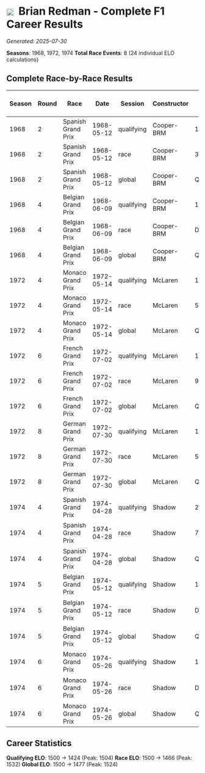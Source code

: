 # <img src="https://upload.wikimedia.org/wikipedia/commons/thumb/8/83/Flag_of_the_United_Kingdom_%283-5%29.svg/512px-Flag_of_the_United_Kingdom_%283-5%29.svg.png?20250726143817" alt="United Kingdom" width="20" height="auto" style="vertical-align: middle; margin-right: 5px;" onerror="this.outerHTML='🇬🇧'; this.style.marginRight='5px';"/> Brian Redman - Complete F1 Career Results

*Generated: 2025-07-30*

**Seasons**: 1968, 1972, 1974
**Total Race Events**: 8 (24 individual ELO calculations)

## Complete Race-by-Race Results

| Season | Round | Race | Date | Session | Constructor | Position | Starting ELO | ELO Change | Final ELO | Teammate | Teammate Position | Teammate Starting ELO | Teammate ELO Change | Teammate Final ELO |
|--------|-------|------|------|---------|-------------|----------|--------------|------------|-----------|----------|-------------------|----------------------|---------------------|-------------------|
| 1968 | 2 | Spanish Grand Prix | 1968-05-12 | qualifying | Cooper-BRM | 13 | 1500 | -34 | 1466 | <img src="https://upload.wikimedia.org/wikipedia/commons/0/03/Flag_of_Italy.svg" alt="Italy" width="20" height="auto" style="vertical-align: middle; margin-right: 5px;" onerror="this.outerHTML='🇮🇹'; this.style.marginRight='5px';"/> Ludovico Scarfiotti | 12 | N/A | N/A | N/A |
| 1968 | 2 | Spanish Grand Prix | 1968-05-12 | race | Cooper-BRM | 3 | 1500 | +32 | 1532 | <img src="https://upload.wikimedia.org/wikipedia/commons/0/03/Flag_of_Italy.svg" alt="Italy" width="20" height="auto" style="vertical-align: middle; margin-right: 5px;" onerror="this.outerHTML='🇮🇹'; this.style.marginRight='5px';"/> Ludovico Scarfiotti | 4 | N/A | N/A | N/A |
| 1968 | 2 | Spanish Grand Prix | 1968-05-12 | global | Cooper-BRM | Q:13/R:3 | 1500 | +12 | 1512 | <img src="https://upload.wikimedia.org/wikipedia/commons/0/03/Flag_of_Italy.svg" alt="Italy" width="20" height="auto" style="vertical-align: middle; margin-right: 5px;" onerror="this.outerHTML='🇮🇹'; this.style.marginRight='5px';"/> Ludovico Scarfiotti | Q:12/R:4 | N/A | N/A | N/A |
| 1968 | 4 | Belgian Grand Prix | 1968-06-09 | qualifying | Cooper-BRM | 11 | 1466 | +38 | 1504 | Lucien Bianchi | 12 | N/A | N/A | N/A |
| 1968 | 4 | Belgian Grand Prix | 1968-06-09 | race | Cooper-BRM | DNF | 1532 | N/A | 1532 | Lucien Bianchi | 6 | N/A | N/A | N/A |
| 1968 | 4 | Belgian Grand Prix | 1968-06-09 | global | Cooper-BRM | Q:11/R:DNF | 1512 | +11 | 1524 | Lucien Bianchi | Q:12/R:6 | N/A | N/A | N/A |
| 1972 | 4 | Monaco Grand Prix | 1972-05-14 | qualifying | McLaren | 10 | 1500 | -24 | 1476 | <img src="https://upload.wikimedia.org/wikipedia/commons/3/3e/Flag_of_New_Zealand.svg" alt="New Zealand" width="20" height="auto" style="vertical-align: middle; margin-right: 5px;" onerror="this.outerHTML='🇳🇿'; this.style.marginRight='5px';"/> Denny Hulme | 7 | N/A | N/A | N/A |
| 1972 | 4 | Monaco Grand Prix | 1972-05-14 | race | McLaren | 5 | 1500 | N/A | 1500 | <img src="https://upload.wikimedia.org/wikipedia/commons/3/3e/Flag_of_New_Zealand.svg" alt="New Zealand" width="20" height="auto" style="vertical-align: middle; margin-right: 5px;" onerror="this.outerHTML='🇳🇿'; this.style.marginRight='5px';"/> Denny Hulme | DNF | N/A | N/A | N/A |
| 1972 | 4 | Monaco Grand Prix | 1972-05-14 | global | McLaren | Q:10/R:5 | 1500 | -7 | 1493 | <img src="https://upload.wikimedia.org/wikipedia/commons/3/3e/Flag_of_New_Zealand.svg" alt="New Zealand" width="20" height="auto" style="vertical-align: middle; margin-right: 5px;" onerror="this.outerHTML='🇳🇿'; this.style.marginRight='5px';"/> Denny Hulme | Q:7/R:DNF | N/A | N/A | N/A |
| 1972 | 6 | French Grand Prix | 1972-07-02 | qualifying | McLaren | 13 | 1476 | -18 | 1458 | <img src="https://upload.wikimedia.org/wikipedia/commons/3/3e/Flag_of_New_Zealand.svg" alt="New Zealand" width="20" height="auto" style="vertical-align: middle; margin-right: 5px;" onerror="this.outerHTML='🇳🇿'; this.style.marginRight='5px';"/> Denny Hulme | 2 | N/A | N/A | N/A |
| 1972 | 6 | French Grand Prix | 1972-07-02 | race | McLaren | 9 | 1500 | -34 | 1466 | <img src="https://upload.wikimedia.org/wikipedia/commons/3/3e/Flag_of_New_Zealand.svg" alt="New Zealand" width="20" height="auto" style="vertical-align: middle; margin-right: 5px;" onerror="this.outerHTML='🇳🇿'; this.style.marginRight='5px';"/> Denny Hulme | 7 | N/A | N/A | N/A |
| 1972 | 6 | French Grand Prix | 1972-07-02 | global | McLaren | Q:13/R:9 | 1493 | -29 | 1464 | <img src="https://upload.wikimedia.org/wikipedia/commons/3/3e/Flag_of_New_Zealand.svg" alt="New Zealand" width="20" height="auto" style="vertical-align: middle; margin-right: 5px;" onerror="this.outerHTML='🇳🇿'; this.style.marginRight='5px';"/> Denny Hulme | Q:2/R:7 | N/A | N/A | N/A |
| 1972 | 8 | German Grand Prix | 1972-07-30 | qualifying | McLaren | 19 | 1458 | -19 | 1439 | <img src="https://upload.wikimedia.org/wikipedia/commons/3/3e/Flag_of_New_Zealand.svg" alt="New Zealand" width="20" height="auto" style="vertical-align: middle; margin-right: 5px;" onerror="this.outerHTML='🇳🇿'; this.style.marginRight='5px';"/> Denny Hulme | 10 | N/A | N/A | N/A |
| 1972 | 8 | German Grand Prix | 1972-07-30 | race | McLaren | 5 | 1466 | N/A | 1466 | <img src="https://upload.wikimedia.org/wikipedia/commons/3/3e/Flag_of_New_Zealand.svg" alt="New Zealand" width="20" height="auto" style="vertical-align: middle; margin-right: 5px;" onerror="this.outerHTML='🇳🇿'; this.style.marginRight='5px';"/> Denny Hulme | DNF | N/A | N/A | N/A |
| 1972 | 8 | German Grand Prix | 1972-07-30 | global | McLaren | Q:19/R:5 | 1464 | -6 | 1458 | <img src="https://upload.wikimedia.org/wikipedia/commons/3/3e/Flag_of_New_Zealand.svg" alt="New Zealand" width="20" height="auto" style="vertical-align: middle; margin-right: 5px;" onerror="this.outerHTML='🇳🇿'; this.style.marginRight='5px';"/> Denny Hulme | Q:10/R:DNF | N/A | N/A | N/A |
| 1974 | 4 | Spanish Grand Prix | 1974-04-28 | qualifying | Shadow | 21 | 1500 | -31 | 1469 | <img src="https://upload.wikimedia.org/wikipedia/commons/c/c3/Flag_of_France.svg" alt="France" width="20" height="auto" style="vertical-align: middle; margin-right: 5px;" onerror="this.outerHTML='🇫🇷'; this.style.marginRight='5px';"/> Jean-Pierre Jarier | 12 | N/A | N/A | N/A |
| 1974 | 4 | Spanish Grand Prix | 1974-04-28 | race | Shadow | 7 | 1500 | N/A | 1500 | <img src="https://upload.wikimedia.org/wikipedia/commons/c/c3/Flag_of_France.svg" alt="France" width="20" height="auto" style="vertical-align: middle; margin-right: 5px;" onerror="this.outerHTML='🇫🇷'; this.style.marginRight='5px';"/> Jean-Pierre Jarier | DNF | N/A | N/A | N/A |
| 1974 | 4 | Spanish Grand Prix | 1974-04-28 | global | Shadow | Q:21/R:7 | 1500 | -9 | 1491 | <img src="https://upload.wikimedia.org/wikipedia/commons/c/c3/Flag_of_France.svg" alt="France" width="20" height="auto" style="vertical-align: middle; margin-right: 5px;" onerror="this.outerHTML='🇫🇷'; this.style.marginRight='5px';"/> Jean-Pierre Jarier | Q:12/R:DNF | N/A | N/A | N/A |
| 1974 | 5 | Belgian Grand Prix | 1974-05-12 | qualifying | Shadow | 18 | 1469 | -25 | 1444 | <img src="https://upload.wikimedia.org/wikipedia/commons/c/c3/Flag_of_France.svg" alt="France" width="20" height="auto" style="vertical-align: middle; margin-right: 5px;" onerror="this.outerHTML='🇫🇷'; this.style.marginRight='5px';"/> Jean-Pierre Jarier | 17 | N/A | N/A | N/A |
| 1974 | 5 | Belgian Grand Prix | 1974-05-12 | race | Shadow | DNF | 1500 | N/A | 1500 | <img src="https://upload.wikimedia.org/wikipedia/commons/c/c3/Flag_of_France.svg" alt="France" width="20" height="auto" style="vertical-align: middle; margin-right: 5px;" onerror="this.outerHTML='🇫🇷'; this.style.marginRight='5px';"/> Jean-Pierre Jarier | 13 | N/A | N/A | N/A |
| 1974 | 5 | Belgian Grand Prix | 1974-05-12 | global | Shadow | Q:18/R:DNF | 1491 | -7 | 1483 | <img src="https://upload.wikimedia.org/wikipedia/commons/c/c3/Flag_of_France.svg" alt="France" width="20" height="auto" style="vertical-align: middle; margin-right: 5px;" onerror="this.outerHTML='🇫🇷'; this.style.marginRight='5px';"/> Jean-Pierre Jarier | Q:17/R:13 | N/A | N/A | N/A |
| 1974 | 6 | Monaco Grand Prix | 1974-05-26 | qualifying | Shadow | 16 | 1444 | -21 | 1424 | <img src="https://upload.wikimedia.org/wikipedia/commons/c/c3/Flag_of_France.svg" alt="France" width="20" height="auto" style="vertical-align: middle; margin-right: 5px;" onerror="this.outerHTML='🇫🇷'; this.style.marginRight='5px';"/> Jean-Pierre Jarier | 6 | N/A | N/A | N/A |
| 1974 | 6 | Monaco Grand Prix | 1974-05-26 | race | Shadow | DNF | 1500 | N/A | 1500 | <img src="https://upload.wikimedia.org/wikipedia/commons/c/c3/Flag_of_France.svg" alt="France" width="20" height="auto" style="vertical-align: middle; margin-right: 5px;" onerror="this.outerHTML='🇫🇷'; this.style.marginRight='5px';"/> Jean-Pierre Jarier | 3 | N/A | N/A | N/A |
| 1974 | 6 | Monaco Grand Prix | 1974-05-26 | global | Shadow | Q:16/R:DNF | 1483 | -6 | 1477 | <img src="https://upload.wikimedia.org/wikipedia/commons/c/c3/Flag_of_France.svg" alt="France" width="20" height="auto" style="vertical-align: middle; margin-right: 5px;" onerror="this.outerHTML='🇫🇷'; this.style.marginRight='5px';"/> Jean-Pierre Jarier | Q:6/R:3 | N/A | N/A | N/A |

## Career Statistics

**Qualifying ELO**: 1500 → 1424 (Peak: 1504)
**Race ELO**: 1500 → 1466 (Peak: 1532)
**Global ELO**: 1500 → 1477 (Peak: 1524)
